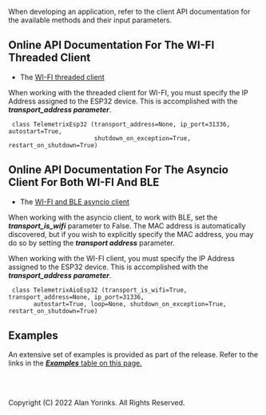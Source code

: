 When developing an application, refer to the client API documentation for the available 
methods and their input parameters. 


## Online API Documentation For The WI-FI Threaded Client

* The [WI-FI threaded client](https://htmlpreview.github.io/?https://github.com/MrYsLab/telemetrix-esp32/blob/master/html/telemetrix_esp32/index.html) 

When working with the threaded client for WI-FI, you must specify the IP Address assigned
to the ESP32 device. This is accomplished with the **_transport_address parameter_**.

```angular2html
 class TelemetrixEsp32 (transport_address=None, ip_port=31336, autostart=True, 
                        shutdown_on_exception=True, restart_on_shutdown=True) 
```

## Online API Documentation For The Asyncio Client For Both WI-FI And BLE

* The [WI-FI and BLE asyncio client](https://htmlpreview.github.io/?https://github.com/MrYsLab/telemetrix-esp32/blob/master/html/telemetrix_aio_esp32/index.html)

When working with the asyncio client, to work with BLE, set the 
**_transport_is_wifi_** parameter to False. The MAC address is automatically 
discovered, but if you wish to explicitly specify the MAC address, you may do so by 
setting the **_transport address_** parameter.

When working with the WI-FI client, you must specify the IP Address assigned to the 
ESP32 device. This is accomplished with the **_transport_address parameter_**.

```angular2html
 class TelemetrixAioEsp32 (transport_is_wifi=True, transport_address=None, ip_port=31336,
       autostart=True, loop=None, shutdown_on_exception=True, restart_on_shutdown=True) 
```

## Examples
An extensive set of examples is provided as part of the release. Refer to the links
in the [**_Examples_** table on this page.](../#examples) 


<br>
<br>


Copyright (C) 2022 Alan Yorinks. All Rights Reserved.